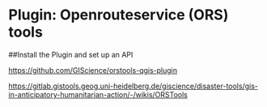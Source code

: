 # Plugin: Openrouteservice (ORS) tools

##Install the Plugin and set up an API









https://github.com/GIScience/orstools-qgis-plugin

https://gitlab.gistools.geog.uni-heidelberg.de/giscience/disaster-tools/gis-in-anticipatory-humanitarian-action/-/wikis/ORSTools
